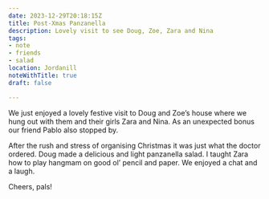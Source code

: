 ```yaml
---
date: 2023-12-29T20:18:15Z
title: Post-Xmas Panzanella
description: Lovely visit to see Doug, Zoe, Zara and Nina
tags:
- note
- friends
- salad
location: Jordanill
noteWithTitle: true
draft: false

---
```

We just enjoyed a lovely festive visit to Doug and Zoe’s house where we hung out with them and their girls Zara and Nina. As an unexpected bonus our friend Pablo also stopped by.

After the rush and stress of organising Christmas it was just what the doctor ordered. Doug made a delicious and light panzanella salad. I taught Zara how to play hangmam on good ol’ pencil and paper. We enjoyed a chat and a laugh.

Cheers, pals!
